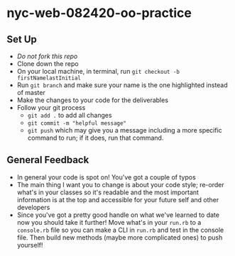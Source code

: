 # nyc-web-082420-oo-practice

## Set Up
- *Do not fork this repo*
- Clone down the repo
- On your local machine, in terminal, run `git checkout -b firstNamelastInitial`
- Run `git branch` and make sure your name is the one highlighted instead of master
- Make the changes to your code for the deliverables
- Follow your git process
    - `git add .` to add all changes
    - `git commit -m "helpful message"`
    - `git push` which may give you a message including a more specific command to run; if it does, run that command. 


## General Feedback
- In general your code is spot on! You've got a couple of typos
- The main thing I want you to change is about your code style; re-order what's in your classes so it's readable and the most important information is at the top and accessible for your future self and other developers
- Since you've got a pretty good handle on what we've learned to date now you should take it further! Move what's in your `run.rb` to a `console.rb` file so you can make a CLI in `run.rb` and test in the console file. Then build new methods (maybe more complicated ones) to push yourself! 